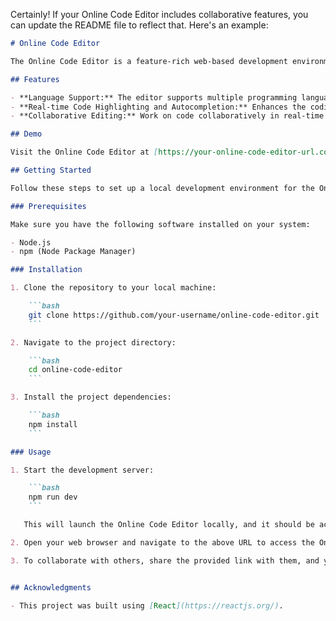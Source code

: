 Certainly! If your Online Code Editor includes collaborative features, you can update the README file to reflect that. Here's an example:

```markdown
# Online Code Editor

The Online Code Editor is a feature-rich web-based development environment that allows users to write, edit, and execute code in various programming languages directly in their web browser. It is a versatile tool suitable for developers, educators, and learners.

## Features

- **Language Support:** The editor supports multiple programming languages, including C++, JavaScript, Python, HTML, and CSS.
- **Real-time Code Highlighting and Autocompletion:** Enhances the coding experience with real-time syntax highlighting and autocompletion features.
- **Collaborative Editing:** Work on code collaboratively in real-time with other users.

## Demo

Visit the Online Code Editor at [https://your-online-code-editor-url.com/](https://your-online-code-editor-url.com/).

## Getting Started

Follow these steps to set up a local development environment for the Online Code Editor.

### Prerequisites

Make sure you have the following software installed on your system:

- Node.js
- npm (Node Package Manager)

### Installation

1. Clone the repository to your local machine:

    ```bash
    git clone https://github.com/your-username/online-code-editor.git
    ```

2. Navigate to the project directory:

    ```bash
    cd online-code-editor
    ```

3. Install the project dependencies:

    ```bash
    npm install
    ```

### Usage

1. Start the development server:

    ```bash
    npm run dev
    ```

   This will launch the Online Code Editor locally, and it should be accessible at `http://localhost:5173/`.

2. Open your web browser and navigate to the above URL to access the Online Code Editor.

3. To collaborate with others, share the provided link with them, and you can code together in real-time.


## Acknowledgments

- This project was built using [React](https://reactjs.org/).

